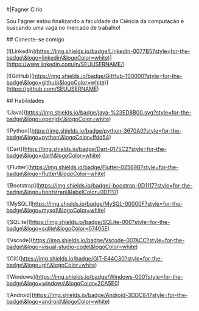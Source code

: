 \#|Fagner Cirio



Sou Fagner estou finalizando a faculdade de Ciência da computação e buscando uma vaga no mercado de trabalho!



\## Conecte-se comigo



\[!\[LinkedIn](https://img.shields.io/badge/LinkedIn-0077B5?style=for-the-badge\&logo=linkedin\&logoColor=white)](https://www.linkedin.com/in/SEUUSERNAME/)





\[!\[GitHub](https://img.shields.io/badge/GitHub-100000?style=for-the-badge\&logo=github\&logoColor=white)](https://github.com/SEUUSERNAME)





\## Habilidades



!\[Java](https://img.shields.io/badge/java-%23ED8B00.svg?style=for-the-badge\&logo=openjdk\&logoColor=white)

!\[Python](https://img.shields.io/badge/python-3670A0?style=for-the-badge\&logo=python\&logoColor=ffdd54)

!\[Dart](https://img.shields.io/badge/Dart-0175C2?style=for-the-badge\&logo=dart\&logoColor=white)

!\[Flutter](https://img.shields.io/badge/Flutter-02569B?style=for-the-badge\&logo=flutter\&logoColor=white)

!\[Bootstrap](https://img.shields.io/badge/-boostrap-0D1117?style=for-the-badge\&logo=bootstrap\&labelColor=0D1117)

!\[MySQL](https://img.shields.io/badge/MySQL-00000F?style=for-the-badge\&logo=mysql\&logoColor=white)

!\[SQLite](https://img.shields.io/badge/SQLite-000?style=for-the-badge\&logo=sqlite\&logoColor=07405E)

!\[Vscode](https://img.shields.io/badge/Vscode-007ACC?style=for-the-badge\&logo=visual-studio-code\&logoColor=white)

!\[Git](https://img.shields.io/badge/GIT-E44C30?style=for-the-badge\&logo=git\&logoColor=white)

!\[Windows](https://img.shields.io/badge/Windows-000?style=for-the-badge\&logo=windows\&logoColor=2CA5E0)

!\[Android](https://img.shields.io/badge/Android-3DDC84?style=for-the-badge\&logo=android\&logoColor=white)






